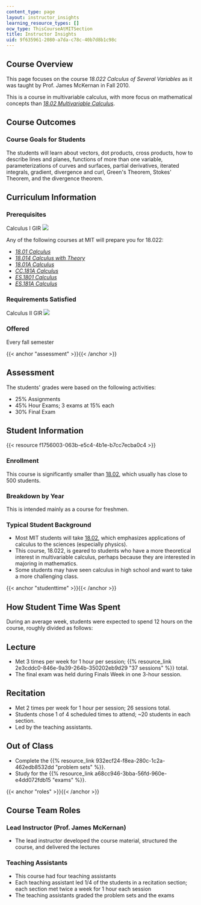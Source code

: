 ```yaml
---
content_type: page
layout: instructor_insights
learning_resource_types: []
ocw_type: ThisCourseAtMITSection
title: Instructor Insights
uid: 9f635961-2080-a7da-c78c-40b7d8b1c98c
---
```


Course Overview
---------------

This page focuses on the course _18.022 Calculus of Several Variables_ as it was taught by Prof. James McKernan in Fall 2010.

This is a course in multivariable calculus, with more focus on mathematical concepts than [_18.02 Multivariable Calculus_](/courses/18-02sc-multivariable-calculus-fall-2010).

Course Outcomes
---------------

### Course Goals for Students

The students will learn about vectors, dot products, cross products, how to describe lines and planes, functions of more than one variable, parameterizations of curves and surfaces, partial derivatives, iterated integrals, gradient, divergence and curl, Green's Theorem, Stokes' Theorem, and the divergence theorem.

Curriculum Information
----------------------

### Prerequisites

Calculus I GIR ![](/images/educator/icon-question-gir.png)

Any of the following courses at MIT will prepare you for 18.022:

*   [_18.01 Calculus_](/courses/18-01sc-single-variable-calculus-fall-2010)
*   [_18.014 Calculus with Theory_](/courses/18-014-calculus-with-theory-fall-2010)
*   [_18.01A Calculus_](http://student.mit.edu/catalog/m18a.html#18.01A)
*   [_CC.181A Calculus_](http://student.mit.edu/catalog/mCCa.html#CC.181A)
*   [_ES.1801 Calculus_](http://student.mit.edu/catalog/mESa.html#ES.1801)
*   [_ES.181A Calculus_](http://student.mit.edu/catalog/mESa.html#ES.181A)

### Requirements Satisfied

Calculus II GIR ![](/images/educator/icon-question-gir.png)

### Offered

Every fall semester

{{< anchor "assessment" >}}{{< /anchor >}}

Assessment
----------

The students' grades were based on the following activities:

- 25% Assignments
- 45% Hour Exams; 3 exams at 15% each
- 30% Final Exam

Student Information
-------------------

{{< resource f1756003-063b-e5c4-4b1e-b7cc7ecba0c4 >}}

### Enrollment

This course is significantly smaller than [18.02](/courses/18-02sc-multivariable-calculus-fall-2010), which usually has close to 500 students.

### Breakdown by Year

This is intended mainly as a course for freshmen.

### Typical Student Background

*   Most MIT students will take [18.02](/courses/18-02sc-multivariable-calculus-fall-2010), which emphasizes applications of calculus to the sciences (especially physics).
*   This course, 18.022, is geared to students who have a more theoretical interest in multivariable calculus, perhaps because they are interested in majoring in mathematics.
*   Some students may have seen calculus in high school and want to take a more challenging class.

{{< anchor "studenttime" >}}{{< /anchor >}}

How Student Time Was Spent
--------------------------

During an average week, students were expected to spend 12 hours on the course, roughly divided as follows:

Lecture
-------

*   Met 3 times per week for 1 hour per session; {{% resource_link 2e3cddc0-846e-9a39-264b-350202eb9d29 "37 sessions" %}} total.
*   The final exam was held during Finals Week in one 3-hour session.

Recitation
----------

*   Met 2 times per week for 1 hour per session; 26 sessions total.
*   Students chose 1 of 4 scheduled times to attend; ~20 students in each section.
*   Led by the teaching assistants.

Out of Class
------------

*   Complete the {{% resource_link 932ecf24-f8ea-280c-1c2a-462edb8532dd "problem sets" %}}.
*   Study for the {{% resource_link a68cc946-3bba-56fd-960e-e4dd072fdb15 "exams" %}}.

{{< anchor "roles" >}}{{< /anchor >}}

Course Team Roles
-----------------

### Lead Instructor (Prof. James McKernan)

*   The lead instructor developed the course material, structured the course, and delivered the lectures

### Teaching Assistants

*   This course had four teaching assistants
*   Each teaching assistant led 1/4 of the students in a recitation section; each section met twice a week for 1 hour each session
*   The teaching assistants graded the problem sets and the exams